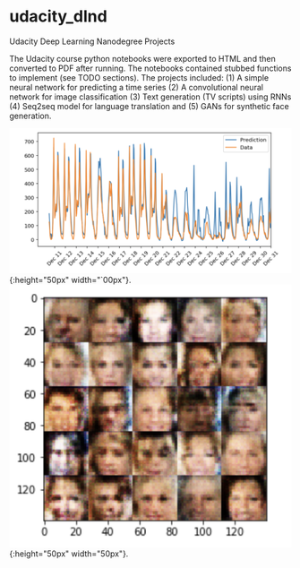 # udacity_dlnd
Udacity Deep Learning Nanodegree Projects

The Udacity course python notebooks were exported to HTML and then converted to PDF after running.
The notebooks contained stubbed functions to implement (see TODO sections). The projects included: (1) A simple neural network
for predicting a time series (2) A convolutional neural network for image classification (3) Text generation (TV scripts) 
using RNNs (4) Seq2seq model for language translation and (5) GANs for synthetic face generation.

![Neural Network Predictions](https://github.com/kinetic-cipher/udacity_dlnd/blob/master/nn_pred.png){:height="50px" width="`00px"}.
![GAN faces](https://github.com/kinetic-cipher/udacity_dlnd/blob/master/gan_faces.png){:height="50px" width="50px"}.

